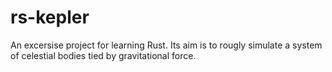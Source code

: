 # rs-kepler

An excersise project for learning Rust. Its aim is to rougly simulate a system of celestial bodies tied by gravitational force.

